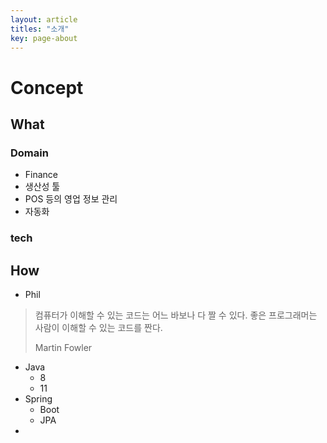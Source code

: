 ```yaml
---
layout: article
titles: "소개"
key: page-about
---
```




# Concept

## What

### Domain

- Finance
- 생산성 툴
- POS 등의 영업 정보 관리
- 자동화

### tech



## How

- Phil

> 컴퓨터가 이해할 수 있는 코드는 어느 바보나 다 짤 수 있다. 좋은 프로그래머는 사람이 이해할 수 있는 코드를 짠다. 
>
> Martin Fowler



- Java
  - 8
  - 11
- Spring
  - Boot
  - JPA
- 

